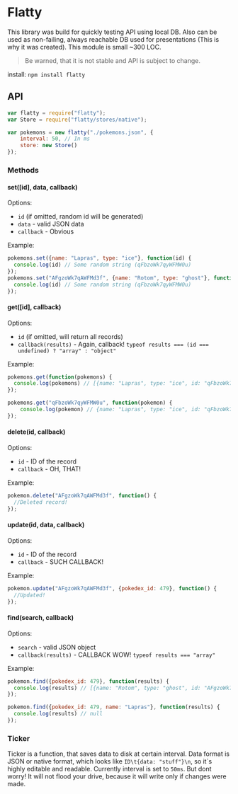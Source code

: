 # Flatty

This library was build for quickly testing API using local DB. Also can be used as non-failing, always reachable DB used for presentations (This is why it was created).
This module is small ~300 LOC.

> Be warned, that it is not stable and API is subject to change.

install: ```npm install flatty```

## API

```javascript
var flatty = require("flatty");
var Store = require("flatty/stores/native");

var pokemons = new flatty("./pokemons.json", {
    interval: 50, // In ms
    store: new Store()
});
```
### Methods

#### set([id], data, callback)

Options:

* ```id``` (if omitted, random id will be generated)
* ```data``` - valid JSON data
* ```callback``` - Obvious

Example:
```javascript
pokemons.set({name: "Lapras", type: "ice"}, function(id) {
  console.log(id) // Some random string (qFbzoWk7qyWFMW0u)
});
pokemons.set("AFgzoWk7qAWFMd3f", {name: "Rotom", type: "ghost"}, function(id) {
  console.log(id) // Some random string (qFbzoWk7qyWFMW0u)
});
```
#### get([id], callback)

Options:

* ```id``` (if omitted, will return all records)
* ```callback(results)``` - Again, callback! ```typeof results === (id === undefined) ? "array" : "object"```

Example:
```javascript
pokemons.get(function(pokemons) {
  console.log(pokemons) // [{name: "Lapras", type: "ice", id: "qFbzoWk7qyWFMW0u"},{name: "Rotom", type: "ghost", id: "AFgzoWk7qAWFMd3f"}]
});

pokemons.get("qFbzoWk7qyWFMW0u", function(pokemon) {
    console.log(pokemon) // {name: "Lapras", type: "ice", id: "qFbzoWk7qyWFMW0u"}
});
```

#### delete(id, callback)

Options:

* ```id``` - ID of the record
* ```callback``` - OH, THAT!

Example:

```javascript
pokemon.delete("AFgzoWk7qAWFMd3f", function() {
  //Deleted record!
});
```

#### update(id, data, callback)

Options:

* ```id``` - ID of the record
* ```callback``` - SUCH CALLBACK!

Example:

```javascript
pokemon.update("AFgzoWk7qAWFMd3f", {pokedex_id: 479}, function() {
  //Updated!
});
```

#### find(search, callback)

Options:

* ```search``` - valid JSON object
* ```callback(results)``` - CALLBACK WOW! ```typeof results === "array"```

Example:

```javascript
pokemon.find({pokedex_id: 479}, function(results) {
  console.log(results) // [{name: "Rotom", type: "ghost", id: "AFgzoWk7qAWFMd3f"}]
});

pokemon.find({pokedex_id: 479, name: "Lapras"}, function(results) {
  console.log(results) // null
});
```

### Ticker

Ticker is a function, that saves data to disk at certain interval. Data format is JSON or native format, which looks like `ID\t{data: "stuff"}\n`, so it\`s highly editable and readable.
Currently interval is set to ```50ms```. But dont worry! It will not flood your drive, because it will write only if changes were made.

